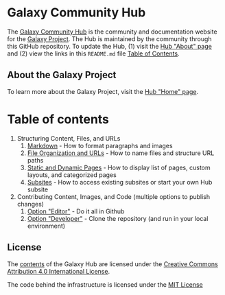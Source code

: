 # Galaxy Community Hub

The [Galaxy Community Hub](https://galaxyproject.org) is the community and documentation website for the [Galaxy Project](https://galaxyproject.org/use/). The Hub is maintained by the community through this GitHub repository. To update the Hub, (1) visit the [Hub "About" page](https://galaxyproject.org/hub/) and (2) view the links in this `README.md` file [Table of Contents](https://github.com/galaxyproject/galaxy-hub/blob/master/README.md#table-of-contents).

## About the Galaxy Project

To learn more about the Galaxy Project, visit the [Hub "Home" page](https://galaxyproject.org).

<a name="table-of-contents"></a>

# Table of contents
1. Structuring Content, Files, and URLs
    1. [Markdown](https://github.com/galaxyproject/galaxy-hub/blob/master/content/hub/contributing/markdown/index.md) - How to format paragraphs and images
    2. [File Organization and URLs](https://github.com/galaxyproject/galaxy-hub/blob/master/content/hub/contributing/file-organization/index.md) - How to name files and structure URL paths
    3. [Static and Dynamic Pages](https://github.com/galaxyproject/galaxy-hub/blob/master/content/hub/contributing/file-organization/index.md#page-layout-template) - How to display list of pages, custom layouts, and categorized pages
    4. [Subsites](https://github.com/galaxyproject/galaxy-hub/blob/master/content/hub/global/index.md) - How to access existing subsites or start your own Hub subsite
2. Contributing Content, Images, and Code (multiple options to publish changes)
    1. [Option "Editor"](https://github.com/galaxyproject/galaxy-hub/blob/master/content/hub/contributing/index.md#editor) - Do it all in Github
    2. [Option "Developer"](https://github.com/galaxyproject/galaxy-hub/blob/master/content/hub/contributing/index.md#developer) - Clone the repository (and run in your local environment)

## License

The [contents](/contents/) of the Galaxy Hub are licensed under the [Creative
Commons Attribution 4.0 International
License](https://creativecommons.org/licenses/by/4.0).

The code behind the infrastructure is licensed under the [MIT
License](LICENSE.md)
